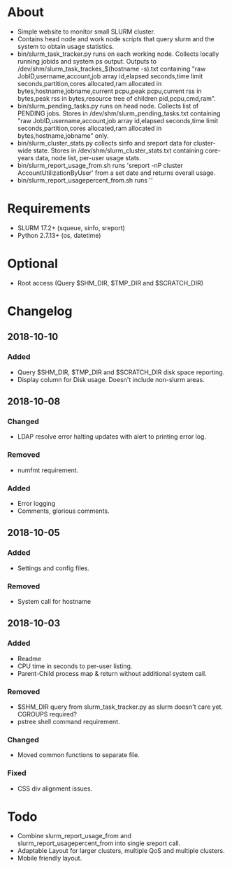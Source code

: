 # About

- Simple website to monitor small SLURM cluster.
- Contains head node and work node scripts that query slurm and the system to obtain usage statistics.
- bin/slurm_task_tracker.py runs on each working node. Collects locally running jobids and system ps output. Outputs to /dev/shm/slurm_task_trackes_$(hostname -s).txt containing "raw JobID,username,account,job array id,elapsed seconds,time limit seconds,partition,cores allocated,ram allocated in bytes,hostname,jobname,current pcpu,peak pcpu,current rss in bytes,peak rss in bytes,resource tree of children pid,pcpu,cmd,ram".
- bin/slurm_pending_tasks.py runs on head node. Collects list of PENDING jobs. Stores in /dev/shm/slurm_pending_tasks.txt containing "raw JobID,username,account,job array id,elapsed seconds,time limit seconds,partition,cores allocated,ram allocated in bytes,hostname,jobname" only.
- bin/slurm_cluster_stats.py collects sinfo and sreport data for cluster-wide state. Stores in /dev/shm/slurm_cluster_stats.txt containing core-years data, node list, per-user usage stats.
- bin/slurm_report_usage_from.sh runs 'sreport -nP cluster AccountUtilizationByUser' from a set date and returns overall usage.
- bin/slurm_report_usagepercent_from.sh runs ''

# Requirements

- SLURM 17.2+ (squeue, sinfo, sreport)
- Python 2.7.13+ (os, datetime)

# Optional

- Root access (Query $SHM_DIR, $TMP_DIR and $SCRATCH_DIR)

# Changelog

## 2018-10-10

### Added

- Query $SHM_DIR, $TMP_DIR and $SCRATCH_DIR disk space reporting.
- Display column for Disk usage. Doesn't include non-slurm areas.

## 2018-10-08

### Changed

- LDAP resolve error halting updates with alert to printing error log.

### Removed

- numfmt requirement.

### Added

- Error logging
- Comments, glorious comments.

## 2018-10-05

### Added

- Settings and config files.

### Removed

- System call for hostname

## 2018-10-03

### Added

- Readme
- CPU time in seconds to per-user listing.
- Parent-Child process map & return without additional system call.

### Removed

- $SHM_DIR query from slurm_task_tracker.py as slurm doesn't care yet. CGROUPS required?
- pstree shell command requirement.

### Changed

- Moved common functions to separate file.

### Fixed

- CSS div alignment issues.

# Todo

- Combine slurm_report_usage_from and slurm_report_usagepercent_from into single sreport call.
- Adaptable Layout for larger clusters, multiple QoS and multiple clusters.
- Mobile friendly layout.
